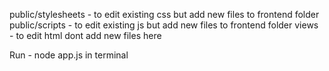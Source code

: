 public/stylesheets - to edit existing css but add new files to frontend folder
public/scripts - to edit existing js but add new files to frontend folder
views - to edit html dont add new files here

Run - node app.js in terminal
